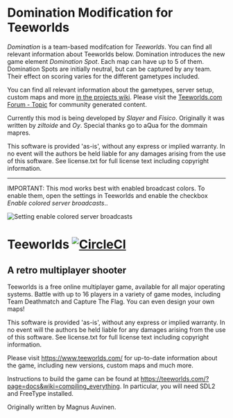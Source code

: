 Domination Modification for Teeworlds
=====================================

*Domination* is a team-based modifcation for *Teeworlds*. You can find 
all relevant information about Teeworlds below. Domination introduces the new 
game element *Domination Spot*. Each map can have up to 5 of them.
Domination Spots are initially neutral, but can be captured by any team. 
Their effect on scoring varies for the different gametypes included. 

You can find all relevant information about the gametypes, server setup, custom maps and more [in the projects wiki](https://github.com/teeworlds-domination/domination/wiki). Please visit the [Teeworlds.com Forum - Topic](https://www.teeworlds.com/forum/viewtopic.php?id=3289) for community generated content.

Currently this mod is being developed by *Slayer* and *Fisico*. Originally it was 
written by *ziltoide* and *Oy*.
Special thanks go to aQua for the dommain mapres.

This software is provided 'as-is', without any express or implied
warranty. In no event will the authors be held liable for any damages
arising from the use of this software. See license.txt for full license
text including copyright information.




***

IMPORTANT: This mod works best with enabled broadcast colors. To enable them, open the settings in Teeworlds and enable the checkbox _Enable colored server broadcasts_..

![Setting enable colored server broadcasts](https://user-images.githubusercontent.com/43857716/50727431-09efa400-111b-11e9-85f4-b94dcb12d935.jpg)


Teeworlds [![CircleCI](https://circleci.com/gh/teeworlds/teeworlds.svg?style=svg)](https://circleci.com/gh/teeworlds/teeworlds)
=========

A retro multiplayer shooter
---------------------------

Teeworlds is a free online multiplayer game, available for all major
operating systems. Battle with up to 16 players in a variety of game
modes, including Team Deathmatch and Capture The Flag. You can even
design your own maps!

This software is provided 'as-is', without any express or implied
warranty. In no event will the authors be held liable for any damages
arising from the use of this software. See license.txt for full license
text including copyright information.

Please visit https://www.teeworlds.com/ for up-to-date information about
the game, including new versions, custom maps and much more.

Instructions to build the game can be found at 
https://teeworlds.com/?page=docs&wiki=compiling_everything. In
particular, you will need SDL2 and FreeType installed.

Originally written by Magnus Auvinen.
